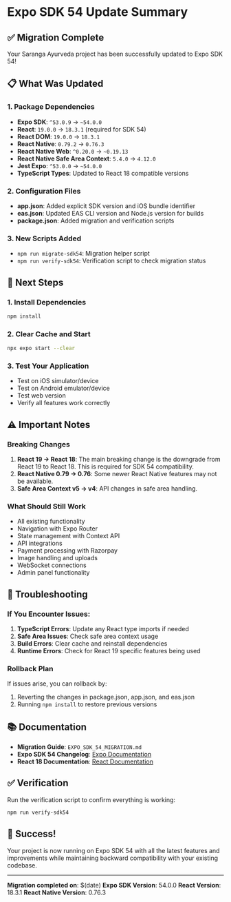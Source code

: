 # Expo SDK 54 Update Summary

## ✅ Migration Complete

Your Saranga Ayurveda project has been successfully updated to Expo SDK 54!

## 📋 What Was Updated

### 1. **Package Dependencies**
- **Expo SDK**: `^53.0.9` → `~54.0.0`
- **React**: `19.0.0` → `18.3.1` (required for SDK 54)
- **React DOM**: `19.0.0` → `18.3.1`
- **React Native**: `0.79.2` → `0.76.3`
- **React Native Web**: `^0.20.0` → `~0.19.13`
- **React Native Safe Area Context**: `5.4.0` → `4.12.0`
- **Jest Expo**: `^53.0.0` → `~54.0.0`
- **TypeScript Types**: Updated to React 18 compatible versions

### 2. **Configuration Files**
- **app.json**: Added explicit SDK version and iOS bundle identifier
- **eas.json**: Updated EAS CLI version and Node.js version for builds
- **package.json**: Added migration and verification scripts

### 3. **New Scripts Added**
- `npm run migrate-sdk54`: Migration helper script
- `npm run verify-sdk54`: Verification script to check migration status

## 🚀 Next Steps

### 1. Install Dependencies
```bash
npm install
```

### 2. Clear Cache and Start
```bash
npx expo start --clear
```

### 3. Test Your Application
- Test on iOS simulator/device
- Test on Android emulator/device  
- Test web version
- Verify all features work correctly

## ⚠️ Important Notes

### Breaking Changes
1. **React 19 → React 18**: The main breaking change is the downgrade from React 19 to React 18. This is required for SDK 54 compatibility.
2. **React Native 0.79 → 0.76**: Some newer React Native features may not be available.
3. **Safe Area Context v5 → v4**: API changes in safe area handling.

### What Should Still Work
- All existing functionality
- Navigation with Expo Router
- State management with Context API
- API integrations
- Payment processing with Razorpay
- Image handling and uploads
- WebSocket connections
- Admin panel functionality

## 🔧 Troubleshooting

### If You Encounter Issues:

1. **TypeScript Errors**: Update any React type imports if needed
2. **Safe Area Issues**: Check safe area context usage
3. **Build Errors**: Clear cache and reinstall dependencies
4. **Runtime Errors**: Check for React 19 specific features being used

### Rollback Plan
If issues arise, you can rollback by:
1. Reverting the changes in package.json, app.json, and eas.json
2. Running `npm install` to restore previous versions

## 📚 Documentation

- **Migration Guide**: `EXPO_SDK_54_MIGRATION.md`
- **Expo SDK 54 Changelog**: [Expo Documentation](https://docs.expo.dev/versions/latest/)
- **React 18 Documentation**: [React Documentation](https://react.dev/)

## ✅ Verification

Run the verification script to confirm everything is working:
```bash
npm run verify-sdk54
```

## 🎉 Success!

Your project is now running on Expo SDK 54 with all the latest features and improvements while maintaining backward compatibility with your existing codebase.

---

**Migration completed on**: $(date)
**Expo SDK Version**: 54.0.0
**React Version**: 18.3.1
**React Native Version**: 0.76.3

